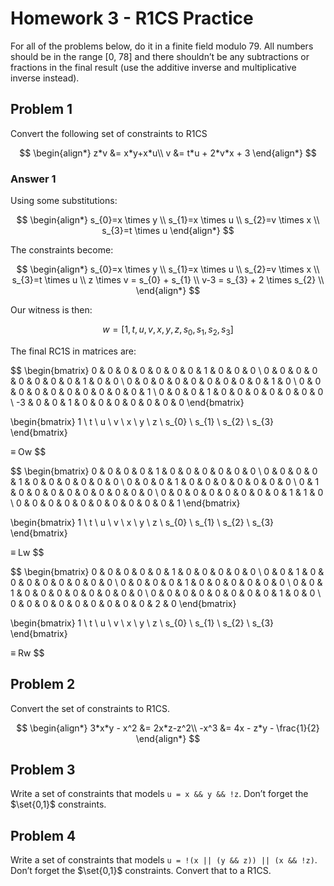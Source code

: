 # Homework 3 - R1CS Practice

For all of the problems below, do it in a finite field modulo 79. All numbers should be in the range [0, 78] and there shouldn’t be any subtractions or fractions in the final result (use the additive inverse and multiplicative inverse instead).

## Problem 1

Convert the following set of constraints to R1CS

$$
\begin{align*}
z*v &= x*y+x*u\\
v &= t*u + 2*v*x + 3
\end{align*}
$$

### Answer 1

Using some substitutions:

$$
\begin{align*}
s_{0}=x \times y \\
s_{1}=x \times u \\
s_{2}=v \times x \\
s_{3}=t \times u
\end{align*}
$$

The constraints become:

$$
\begin{align*}
s_{0}=x \times y \\
s_{1}=x \times u \\
s_{2}=v \times x \\
s_{3}=t \times u \\
z \times v = s_{0} + s_{1} \\
v-3 = s_{3} + 2 \times s_{2} \\
\end{align*}
$$

Our witness is then:

$$ w = [ 1, t, u, v, x, y, z, s_{0}, s_{1}, s_{2}, s_{3}] $$

The final RC1S in matrices are:

$$
\begin{bmatrix}
0 & 0 & 0 & 0 & 0 & 0 & 0 & 1 & 0 & 0 & 0 \\
0 & 0 & 0 & 0 & 0 & 0 & 0 & 0 & 1 & 0 & 0 \\
0 & 0 & 0 & 0 & 0 & 0 & 0 & 0 & 0 & 1 & 0 \\
0 & 0 & 0 & 0 & 0 & 0 & 0 & 0 & 0 & 0 & 1 \\
0 & 0 & 0 & 1 & 0 & 0 & 0 & 0 & 0 & 0 & 0 \\
-3 & 0 & 0 & 1 & 0 & 0 & 0 & 0 & 0 & 0 & 0
\end{bmatrix}

\begin{bmatrix}
1 \\
t \\
u \\
v \\
x \\
y \\
z \\
s_{0} \\
s_{1} \\
s_{2} \\
s_{3}
\end{bmatrix}

≡
Ow
$$

$$
\begin{bmatrix}
0 & 0 & 0 & 0 & 1 & 0 & 0 & 0 & 0 & 0 & 0 \\
0 & 0 & 0 & 0 & 1 & 0 & 0 & 0 & 0 & 0 & 0 \\
0 & 0 & 0 & 1 & 0 & 0 & 0 & 0 & 0 & 0 & 0 \\
0 & 1 & 0 & 0 & 0 & 0 & 0 & 0 & 0 & 0 & 0 \\
0 & 0 & 0 & 0 & 0 & 0 & 0 & 0 & 1 & 1 & 0 \\
0 & 0 & 0 & 0 & 0 & 0 & 0 & 0 & 0 & 0 & 1
\end{bmatrix}

\begin{bmatrix}
1 \\
t \\
u \\
v \\
x \\
y \\
z \\
s_{0} \\
s_{1} \\
s_{2} \\
s_{3}
\end{bmatrix}

≡
Lw
$$

$$
\begin{bmatrix}
0 & 0 & 0 & 0 & 0 & 1 & 0 & 0 & 0 & 0 & 0 \\
0 & 0 & 1 & 0 & 0 & 0 & 0 & 0 & 0 & 0 & 0 \\
0 & 0 & 0 & 0 & 1 & 0 & 0 & 0 & 0 & 0 & 0 \\
0 & 0 & 1 & 0 & 0 & 0 & 0 & 0 & 0 & 0 & 0 \\
0 & 0 & 0 & 0 & 0 & 0 & 0 & 0 & 1 & 0 & 0 \\
0 & 0 & 0 & 0 & 0 & 0 & 0 & 0 & 0 & 2 & 0
\end{bmatrix}

\begin{bmatrix}
1 \\
t \\
u \\
v \\
x \\
y \\
z \\
s_{0} \\
s_{1} \\
s_{2} \\
s_{3}
\end{bmatrix}

≡
Rw
$$

## Problem 2

Convert the set of constraints to R1CS.

$$
\begin{align*}
3*x*y - x^2 &= 2x*z-z^2\\
-x^3 &= 4x - z*y - \frac{1}{2}
\end{align*}
$$

## Problem 3

Write a set of constraints that models `u = x && y && !z`. Don’t forget the $\set{0,1}$ constraints.

## Problem 4

Write a set of constraints that models `u = !(x || (y && z)) || (x && !z)`. Don’t forget the $\set{0,1}$ constraints. Convert that to a R1CS.
